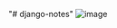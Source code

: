 "# django-notes" 
![image](https://github.com/yunusolcar/django-notes/assets/94309613/eb3c7466-6c55-477d-a400-d32890a741a8)
